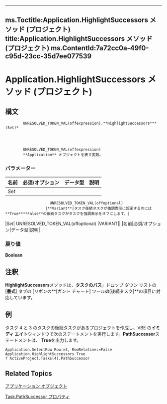 
---
ms.Toctitle:Application.HighlightSuccessors メソッド (プロジェクト)
title:Application.HighlightSuccessors メソッド (プロジェクト)
ms.ContentId:7a72cc0a-49f0-c95d-23cc-35d7ee077539
---
# Application.HighlightSuccessors メソッド (プロジェクト)





## 構文

            UNRESOLVED_TOKEN_VAL(offexpression).**HighlightSuccessors***(Set)*




            UNRESOLVED_TOKEN_VAL(offexpression)
            **Application** オブジェクトを表す変数。

### パラメーター

|**名前**|**必須/オプション**|**データ型**|**説明**|
|---|---|---|---|
|*Set*|
                        UNRESOLVED_TOKEN_VAL(offoptional)
                      |**Variant**|タスク後続タスクが強調表示に設定するのには**True****False**の後続タスクがタスクを強調表示をオフにします。|
|*Set*|
                        UNRESOLVED_TOKEN_VAL(offoptional)
                      |VARIANT||
|名前|必須/オプション|データ型|説明|



### 戻り値
**Boolean**





## 注釈
**HighlightSuccessors**メソッドは、**タスクのパス**」ドロップ ダウン リストの [**書式**] タブの [リボンの**[ガント チャート] ツール**の**[後続タスク]**の項目に対応しています。



## 例
タスク 4 と 3 のタスクの後続タスクがあるプロジェクトを作成し、VBE の**イミディ エイト**ウィンドウで次のステートメントを実行します。**PathSuccessor**ステートメントは、 **True**を出力します。

```vba
Application.SelectRow Row:=3, RowRelative:=False 
Application.HighlightSuccessors True
? ActiveProject.Tasks(4).PathSuccessor

```




## Related Topics

[アプリケーション オブジェクト](8eb91712-7784-a102-38c0-19bb056c27e9.md)

[Task.PathSuccessor プロパティ](827bf575-d93b-9959-c664-625c0e199699.md)




